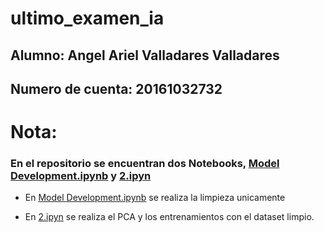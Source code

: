 # ultimo_examen_ia

## Alumno: Angel Ariel Valladares Valladares
## Numero de cuenta: 20161032732

# Nota:
### En el repositorio se encuentran dos Notebooks, [Model Development.ipynb](https://github.com/angeldev96/ultimo_examen_ia/blob/master/Model%20Development.ipynb) y [2.ipyn](https://github.com/angeldev96/ultimo_examen_ia/blob/master/2.ipynb)

- En [Model Development.ipynb](https://github.com/angeldev96/ultimo_examen_ia/blob/master/Model%20Development.ipynb) se realiza la limpieza unicamente

- En [2.ipyn](https://github.com/angeldev96/ultimo_examen_ia/blob/master/2.ipynb) se realiza el PCA y los entrenamientos con el dataset limpio.



